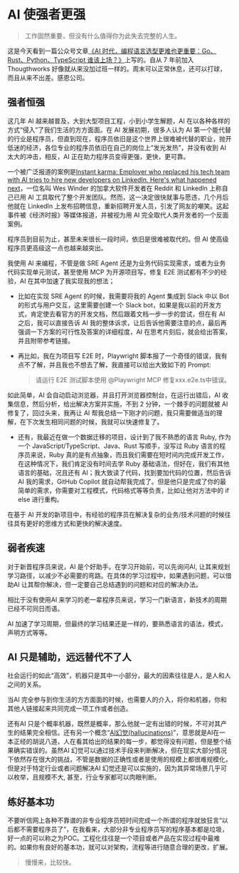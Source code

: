 # AI 使强者更强

> 工作固然重要，但没有什么值得你为此失去完整的人生。

这是今天看到一篇公众号文章[《AI 时代，编程语言选型更难也更重要：Go、Rust、Python、TypeScript 谁该上场？》](https://www.infoq.cn/article/2mcpfRO4ocBWJG7jb6HF)上写的。自从 7 年前加入 Thougthworks 好像就从来没加过班一样的。周末可以正常休息，还可以打球，而且从来不出差。感恩公司。

## 强者恒强

这几年 AI 越来越普及，大到大型项目工程，小到小学生解题，AI 在以各种各样的方式“侵入”了我们生活的方方面面。在 AI 发展初期，很多人认为 AI 第一个能代替的行业是程序员，但直到现在，程序员依旧是这个世界上很难被代替的职业，抛开低迷的经济，各位专业的程序员依旧在自己的岗位上“发光发热”，并没有收到 AI 太大的冲击，相反，AI 正在助力程序员变得更强，更快，更可靠。

一个被广泛报道的案例是[Instant karma: Employer who replaced his tech team with AI tries to hire new developers on LinkedIn. Here's what happened next](https://economictimes.indiatimes.com/magazines/panache/instant-karma-employer-who-replaced-his-tech-team-with-ai-asks-for-new-developers-on-linkedin-heres-what-happened-next/articleshow/116625826.cms?from=mdr)，一位名叫 Wes Winder 的加拿大软件开发者在 Reddit 和 LinkedIn 上称自己已用 AI 工具取代了整个开发团队。然而，这一决定很快就事与愿违，几个月后他就在 LinkedIn 上发布招聘信息，重新招聘开发人员，引发了网友的嘲笑。这起事件被《经济时报》等媒体报道，并被视为用 AI 完全取代人类开发者的一个反面案例。

程序员到目前为止，甚至未来很长一段时间，依旧是很难被取代的。但 AI 使高级程序员更高级这一点也越来越突出。

我使用 AI 来编程，不管是做 SRE Agent 还是为业务代码实现需求，或者为业务代码实现单元测试，甚至使用 MCP 为开源项目写，修复 E2E 测试都有不少的经验，AI 在其中加速了我实现我的想法；
- 比如在实现 SRE Agent 的时候，我需要将我的 Agent 集成到 Slack 中以 Bot 的形式与用户交互，这里需要创建一个 Slack bot，如果是我以前的开发方式，肯定使去看官方的开发文档，然后跟着文档一步一步的尝试，但在有 AI 之后，我可以直接告诉 AI 我的整体诉求，让后告诉他需要注意的点，最后再强调一下方案的可行性及答案的详细程度，AI 在思考片刻后，就会给出答案，并且附带参考链接。
- 再比如，我在为项目写 E2E 时，Playwright 脚本报了一个奇怪的错误，我有点不了解，并且我也不想去了解，我直接可以给出大致如下的 Prompt:

    > 请运行 E2E 测试脚本使用 @Playwright MCP 修复xxx.e2e.ts中错误。

如此简单，AI 会自动启动浏览器，并且打开浏览器控制台，在运行出错后，AI 收集信息，然后分析，给出解决方案并实施，不到 2 分钟，一个棘手的问题就被 AI 修复了，回过头来，我再让 AI 帮我总结一下刚才的问题，我只需要做适当的理解，在下次发生相同问题的时候，我就可以快速修复了。

- 还有，我最近在做一个数据迁移的项目，设计到了我不熟悉的语言 Ruby, 作为一个 JavaScript/TypeScript、Java、Rust 写顺手，没写过 Ruby 语言的程序员来说，Ruby 真的是有点抽象，而且我们需要在短时间内完成开发工作，在这种情况下，我们肯定没有时间去学 Ruby 基础语法，但好在，我们有其他语言的基础，况且还有 AI；我大致读了代码，找到要加代码的位置，然后告诉 AI 我的需求，GitHub Copilot 就自动帮我完成了。但是他只是完成了你的最简单的需求，你需要对工程模式，代码格式等等负责，比如让他对方法中的 if else 进行重构。


在基于 AI 开发的新项目中，有经验的程序员在解决复杂的业务/技术问题的时候往往具有更好的思维方式和更快的解决速度。

## 弱者疾速

对于新晋程序员来说，AI 是个好助手。在学习开始前，可以先询问AI, 让其来规划学习路径，以减少不必需要的弯路。在具体的学习过程中，如果遇到问题，可以借助AI 让其帮你解决，但一定要自己总结遇到的问题和对应的解决办法。

相比于没有使用AI 来学习的老一辈程序员来说，学习一门新语言，新技术的周期已经不可同日而语。

AI 加速了学习周期，但最终的学习结果还是一样的，要熟悉语言的语法，模式，声明方式等等。

## AI 只是辅助，远远替代不了人

社会运行的如此“高效”，机器只是其中一小部分，最大的因素往往是人，是人和人之间的关系。

当AI 完全参与到你生活的方方面面的时候，也需要人的介入，将你和机器，你和其他人链接起来共同完成一项工作或者创造。

还有AI 只是个概率机器，既然是概率，那么他就一定有出错的时候，不可对其产生的结果完全相信。还有另一个概念“[AI幻觉(hallucinations)](https://cloud.google.com/discover/what-are-ai-hallucinations)”，意思就是AI在一本正经的胡说八道，人在看其给出的结果的每一步，都觉得没有问题，但是整个结果确实错误的。虽然AI 幻觉可以通过技术手段来判断解决，但在现实大部分情况下依然存在很大的挑战，不管是数据的正确性或者是使用的规模上都很难规模化，但是对于特定行业或者问题解决AI 幻觉还是可以实施的，因为其异常场景几乎可以枚举，且规模不大, 甚至，行业专家都可以肉眼判断。

## 练好基本功

不要听信网上各种不靠谱的非专业程序员短时间完成一个所谓的程序就放狂言“以后都不需要程序员了”，在我看来，大部分非专业程序员写的程序基本都是垃圾，好一点的可以称之为POC。工程化往往是一个项目或者产品在实现过程中最难的。如果你有良好的基本功，就可以对架构，流程等进行随意合理的更改，扩展。

> 慢慢来，比较快。

